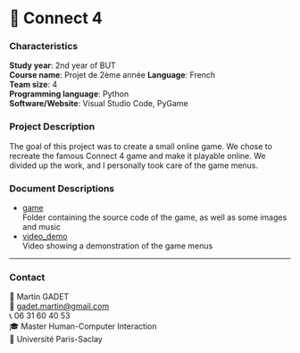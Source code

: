 # 🔴 Connect 4

### Characteristics

**Study year**: 2nd year of BUT  
**Course name**: Projet de 2ème année
**Language**: French  
**Team size**: 4  
**Programming language**: Python  
**Software/Website**: Visual Studio Code, PyGame  

### Project Description

The goal of this project was to create a small online game.
We chose to recreate the famous Connect 4 game and make it playable online. We divided up the work, and I personally took care of the game menus.


### Document Descriptions

- [game](game)  
Folder containing the source code of the game, as well as some images and music
- [video_demo](https://youtu.be/YDBCQHz9hBQ)  
Video showing a demonstration of the game menus


---


### Contact

👤 Martin GADET  
📧 gadet.martin@gmail.com  
📞 06 31 60 40 53  
🎓 Master Human-Computer Interaction  
🏫 Université Paris-Saclay

